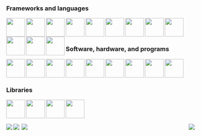 <div>
  <div>
  
  ### Frameworks and languages
  <a href="https://angular.dev/"><img align="left" width="50px" src="https://cdn.jsdelivr.net/gh/devicons/devicon/icons/angularjs/angularjs-original.svg" /></a>
  <a href="https://dotnet.microsoft.com/en-us/apps/aspnet/web-apps/blazor"><img align="left" width="50px" src="https://cdn.jsdelivr.net/gh/devicons/devicon@latest/icons/blazor/blazor-original.svg" /></a>
  <a href="https://dotnet.microsoft.com/en-us/apps/aspnet"><img align="left" width="50px" src="https://cdn.jsdelivr.net/gh/devicons/devicon@latest/icons/dotnetcore/dotnetcore-original.svg" /></a>
  <a href="https://getbootstrap.com/"><img align="left" width="50px" src="https://cdn.jsdelivr.net/gh/devicons/devicon@latest/icons/bootstrap/bootstrap-original.svg" /></a>
  <a href="https://dotnet.microsoft.com/en-us/languages/csharp"><img align="left" width="50px" src="https://cdn.jsdelivr.net/gh/devicons/devicon/icons/csharp/csharp-original.svg" /></a>
  <a href="https://www.java.com/en/"><img align="left" width="50px" src="https://cdn.jsdelivr.net/gh/devicons/devicon/icons/java/java-original.svg" /></a>
  <a href="https://www.python.org/"><img align="left" width="50px" src="https://cdn.jsdelivr.net/gh/devicons/devicon/icons/python/python-original.svg" /></a>
  <a href="https://www.typescriptlang.org/"><img align="left" width="50px" src="https://cdn.jsdelivr.net/gh/devicons/devicon@latest/icons/typescript/typescript-original.svg" /></a>
  <a href="https://www.javascript.com/"><img align="left" width="50px" src="https://cdn.jsdelivr.net/gh/devicons/devicon/icons/javascript/javascript-original.svg" /></a>
  <a href="https://en.wikipedia.org/wiki/HTML"><img align="left" width="50px" src="https://cdn.jsdelivr.net/gh/devicons/devicon/icons/html5/html5-original.svg" /></a>
  <a href="https://en.wikipedia.org/wiki/CSS"><img align="left" width="50px" src="https://cdn.jsdelivr.net/gh/devicons/devicon/icons/css3/css3-original.svg" /></a>
  <a href="https://sass-lang.com/"><img align="left" width="50px" src="https://cdn.jsdelivr.net/gh/devicons/devicon/icons/sass/sass-original.svg" /></a>
  <br />
  <br />
  
  </div>
  
  #
  
  <div>
  
  ### Software, hardware, and programs
  <a href="https://code.visualstudio.com/"><img align="left" width="50px" src="https://cdn.jsdelivr.net/gh/devicons/devicon@latest/icons/vscode/vscode-original.svg" /></a>
  <a href="https://visualstudio.microsoft.com/"><img align="left" width="50px" src="https://cdn.jsdelivr.net/gh/devicons/devicon@latest/icons/visualstudio/visualstudio-original.svg" /></a>
  <a href="https://www.jetbrains.com/"><img align="left" width="50px" src="https://cdn.jsdelivr.net/gh/devicons/devicon/icons/jetbrains/jetbrains-original.svg" /></a>
  <a href="https://github.com/"><img align="left" width="50px" src="https://cdn.jsdelivr.net/gh/devicons/devicon@latest/icons/github/github-original.svg" /></a>
  <a href="https://git-scm.com/"><img align="left" width="50px" src="https://cdn.jsdelivr.net/gh/devicons/devicon/icons/git/git-original.svg" /></a>
  <a href="https://about.gitlab.com/"><img align="left" width="50px" src="https://cdn.jsdelivr.net/gh/devicons/devicon/icons/gitlab/gitlab-original.svg" /></a>
  <a href="https://www.gnu.org/software/bash/"><img align="left" width="50px" src="https://cdn.jsdelivr.net/gh/devicons/devicon@latest/icons/bash/bash-original.svg" /></a>
  <a href="https://www.putty.org/"><img align="left" width="50px" src="https://cdn.jsdelivr.net/gh/devicons/devicon@latest/icons/putty/putty-original.svg" /></a>
  <a href="https://www.raspberrypi.com/"><img align="left" width="50px" src="https://cdn.jsdelivr.net/gh/devicons/devicon@latest/icons/raspberrypi/raspberrypi-original.svg" /></a>
  <br />
  <br />
  
  </div>

  #
  
  ### Libraries
  
  <a href="https://material.angular.io/"><img align="left" width="50px" src="https://cdn.jsdelivr.net/gh/devicons/devicon@latest/icons/angularmaterial/angularmaterial-original.svg" /></a>
  <a href="https://rxjs.dev/"><img align="left" width="50px" src="https://cdn.jsdelivr.net/gh/devicons/devicon@latest/icons/rxjs/rxjs-original.svg" /></a>
  <a href="https://jquery.com/"><img align="left" width="50px" src="https://cdn.jsdelivr.net/gh/devicons/devicon@latest/icons/jquery/jquery-plain-wordmark.svg" /></a>
  <a href="https://discord.js.org/"><img align="left" width="50px" src="https://cdn.jsdelivr.net/gh/devicons/devicon@latest/icons/discordjs/discordjs-original.svg" /></a>
  <br />
  <br />
  
  </div>

  <br/>

  <div>
    <img align="left" src="https://github-readme-stats.vercel.app/api/top-langs/?username=Jocelyn409&theme=transparent&layout=donut&hide_border=true&hide=Javascript,CSS,HTML,Racket,Makefile&custom_title=Most&nbsp;Used&nbsp;Languages" />
    <img align="right" src="https://github-readme-stats.vercel.app/api/top-langs/?username=Jocelyn409&theme=transparent&layout=donut&hide_border=true&hide=Java,Python,C,Racket,Makefile,c%23&custom_title=Most&nbsp;Used&nbsp;Web&nbsp;Languages" />
  </div>
  
  <div style="display: flex; flex-direction: row;">
    <a href="https://github.com/Jocelyn409/Assembly-Compiler"><img align="left" src="https://github-readme-stats.vercel.app/api/pin/?username=Jocelyn409&repo=Assembly-Compiler&theme=transparent&border_color=30363d" /></a>
    <a href="https://github.com/Jocelyn409/Shank-Interpreter"><img align="right" src="https://github-readme-stats.vercel.app/api/pin/?username=Jocelyn409&repo=Shank-Interpreter&theme=transparent&border_color=30363d" /></a>
  </div>
  
</div>
